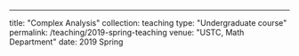 ---
title: "Complex Analysis"
collection: teaching
type: "Undergraduate course"
permalink: /teaching/2019-spring-teaching
venue: "USTC, Math Department"
date: 2019 Spring
